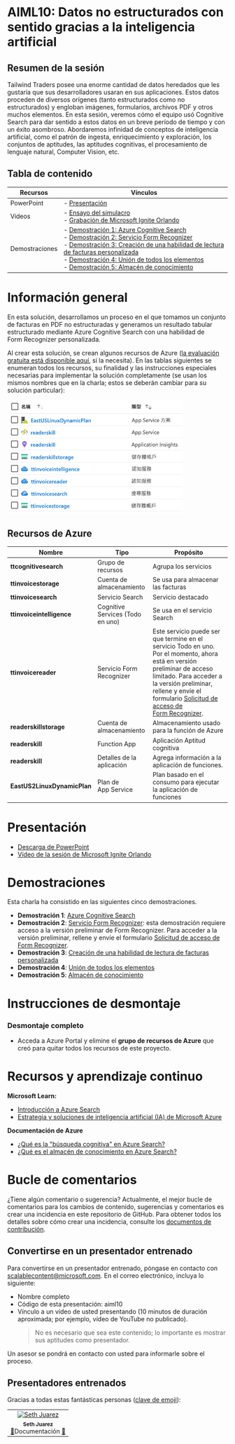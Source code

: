 # <a name="aiml10-making-sense-of-your-unstructured-data-with-ai"></a>AIML10: Datos no estructurados con sentido gracias a la inteligencia artificial

## <a name="session-abstract"></a>Resumen de la sesión

Tailwind Traders posee una enorme cantidad de datos heredados que les gustaría que sus desarrolladores usaran en sus aplicaciones. Estos datos proceden de diversos orígenes (tanto estructurados como no estructurados) y engloban imágenes, formularios, archivos PDF y otros muchos elementos. En esta sesión, veremos cómo el equipo usó Cognitive Search para dar sentido a estos datos en un breve período de tiempo y con un éxito asombroso. Abordaremos infinidad de conceptos de inteligencia artificial, como el patrón de ingesta, enriquecimiento y exploración, los conjuntos de aptitudes, las aptitudes cognitivas, el procesamiento de lenguaje natural, Computer Vision, etc.

## <a name="table-of-content"></a>Tabla de contenido
 

| Recursos          | Vínculos                            |
|-------------------|----------------------------------|
| PowerPoint        | - [Presentación](presentations.md) |
| Vídeos            | - [Ensayo del simulacro](https://www.youtube.com/watch?v=dm0wDTSso0E) <br/>- [Grabación de Microsoft Ignite Orlando](https://myignite.techcommunity.microsoft.com/sessions/82986?source=sessions) |
| Demostraciones             | - [Demostración 1: Azure Cognitive Search](https://github.com/microsoft/ignite-learning-paths-training-aiml/blob/master/aiml10/demo1.md) <br/>- [Demostración 2: Servicio Form Recognizer](https://github.com/microsoft/ignite-learning-paths-training-aiml/blob/master/aiml10/demo2.md) <br/>- [Demostración 3: Creación de una habilidad de lectura de facturas personalizada](https://github.com/microsoft/ignite-learning-paths-training-aiml/blob/master/aiml10/demo3.md)<br/>- [Demostración 4: Unión de todos los elementos](https://github.com/microsoft/ignite-learning-paths-training-aiml/blob/master/aiml10/demo4.md) <br/>- [Demostración 5: Almacén de conocimiento](https://github.com/microsoft/ignite-learning-paths-training-aiml/blob/master/aiml10/demo5.md) | 


# <a name="overview"></a>Información general
En esta solución, desarrollamos un proceso en el que tomamos un conjunto de facturas en PDF no estructuradas y generamos un resultado tabular estructurado mediante Azure Cognitive Search con una habilidad de Form Recognizer personalizada. 

Al crear esta solución, se crean algunos recursos de Azure ([la evaluación gratuita está disponible aquí](https://azure.microsoft.com/en-gb/free/?WT.mc_id=msignitethetour2019-github-aiml10), si la necesita). En las tablas siguientes se enumeran todos los recursos, su finalidad y las instrucciones especiales necesarias para implementar la solución completamente (se usan los mismos nombres que en la charla; estos se deberán cambiar para su solución particular):

![Recursos de Azure](images/resources.png "Recursos de Azure")

## <a name="azure-resources"></a>Recursos de Azure

| Nombre                       | Tipo                            | Propósito                    |
| -------------------------- | ------------------------------- | ------------------------- |
| **ttcognitivesearch**     | Grupo de recursos                  | Agrupa los servicios   |
| **ttinvoicestorage**      | Cuenta de almacenamiento                 | Se usa para almacenar las facturas     |
| **ttinvoicesearch**       | Servicio Search                  | Servicio destacado           |
| **ttinvoiceintelligence** | Cognitive Services (Todo en uno) | Se usa en el servicio Search |
| **ttinvoicereader**       | Servicio Form Recognizer         | Este servicio puede ser que termine en el servicio Todo en uno. Por el momento, ahora está en versión preliminar de acceso limitado. Para acceder a la versión preliminar, rellene y envíe el formulario [Solicitud de acceso de Form Recognizer](https://aka.ms/FormRecognizerRequestAccess).  |
| **readerskillstorage**   | Cuenta de almacenamiento              | Almacenamiento usado para la función de Azure |
| **readerskill**          | Function App                 | Aplicación Aptitud cognitiva |
| **readerskill**          | Detalles de la aplicación                   | Agrega información a la aplicación de funciones. |
| **EastUS2LinuxDynamicPlan** | Plan de App Service                   | Plan basado en el consumo para ejecutar la aplicación de funciones |

# <a name="presentation"></a>Presentación

* [Descarga de PowerPoint](https://globaleventcdn.blob.core.windows.net/assets/aiml/aiml10/es-ES/aiml10-translation.es-ES.pptx)
* [Vídeo de la sesión de Microsoft Ignite Orlando](https://myignite.techcommunity.microsoft.com/sessions/82986?source=sessions)


# <a name="demonstrations"></a>Demostraciones
Esta charla ha consistido en las siguientes cinco demostraciones. 

- **Demostración 1**: [Azure Cognitive Search](demo1.md)
- **Demostración 2**: [Servicio Form Recognizer](demo2.md): esta demostración requiere acceso a la versión preliminar de Form Recognizer. Para acceder a la versión preliminar, rellene y envíe el formulario [Solicitud de acceso de Form Recognizer](https://aka.ms/FormRecognizerRequestAccess).
- **Demostración 3**: [Creación de una habilidad de lectura de facturas personalizada](demo3.md)
- **Demostración 4**: [Unión de todos los elementos](demo4.md)
- **Demostración 5**: [Almacén de conocimiento](demo5.md)


# <a name="teardown-instructions"></a>Instrucciones de desmontaje

### <a name="full-teardown"></a>Desmontaje completo

* Acceda a Azure Portal y elimine el **grupo de recursos de Azure** que creó para quitar todos los recursos de este proyecto.


# <a name="resources-and-continued-learning"></a>Recursos y aprendizaje continuo

**Microsoft Learn:**
* [Introducción a Azure Search](https://docs.microsoft.com/en-us/learn/modules/intro-to-azure-search/?WT.mc_id=msignitethetour2019-github-aiml10)
* [Estrategia y soluciones de inteligencia artificial (IA) de Microsoft Azure](https://docs.microsoft.com/en-us/learn/modules/azure-artificial-intelligence/?WT.mc_id=msignitethetour2019-github-aiml10)

**Documentación de Azure**
* [¿Qué es la "búsqueda cognitiva" en Azure Search?](https://docs.microsoft.com/en-us/azure/search/cognitive-search-concept-intro/?WT.mc_id=msignitethetour2019-github-aiml10)
* [¿Qué es el almacén de conocimiento en Azure Search?](https://docs.microsoft.com/en-us/azure/search/knowledge-store-concept-intro)


# <a name="feedback-loop"></a>Bucle de comentarios

¿Tiene algún comentario o sugerencia? Actualmente, el mejor bucle de comentarios para los cambios de contenido, sugerencias y comentarios es crear una incidencia en este repositorio de GitHub. Para obtener todos los detalles sobre cómo crear una incidencia, consulte los [documentos de contribución](../CONTRIBUTING.md).

## <a name="become-a-trained-presenter"></a>Convertirse en un presentador entrenado

Para convertirse en un presentador entrenado, póngase en contacto con [scalablecontent@microsoft.com](mailto:scalablecontent@microsoft.com). En el correo electrónico, incluya lo siguiente:

- Nombre completo
- Código de esta presentación: aiml10
- Vínculo a un vídeo de usted presentando (10 minutos de duración aproximada; por ejemplo, vídeo de YouTube no publicado). 
  > No es necesario que sea este contenido; lo importante es mostrar sus aptitudes como presentador.

Un asesor se pondrá en contacto con usted para informarle sobre el proceso.

## <a name="trained-presenters"></a>Presentadores entrenados

Gracias a todas estas fantásticas personas ([clave de emoji](https://allcontributors.org/docs/en/emoji-key)):

<!-- ALL-CONTRIBUTORS-LIST:START - Do not remove or modify this section -->
<!-- prettier-ignore -->

<table>
<tr>
    <td align="center"><a href="https://github.com/sethjuarez">
        <img src="https://avatars2.githubusercontent.com/u/115409?s=460&v=4" width="100px;" alt="Seth Juarez"/><br />
        <sub><b>Seth Juarez</b></sub></a><br />
            <a href="Add link to powerpoint here" title="Debate">📢</a>Documentación
            <a href="Add link to pull request here" title="">📖</a> 
    </td>
</tr></table>

<!-- ALL-CONTRIBUTORS-LIST:END -->
